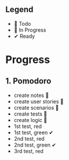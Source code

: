 ## Legend

- 📃 Todo
- 🚧 In Progress
- ✔ Ready

# Progress

## 1. Pomodoro
- create notes 🚧
- create user stories 🚧
- create scenarios 🚧
- create tests 🚧
- create logic 🚧
- 1st test, red
- 1st test, green ✔
- 2nd test, red
- 2nd test, green ✔
- 3rd test, red